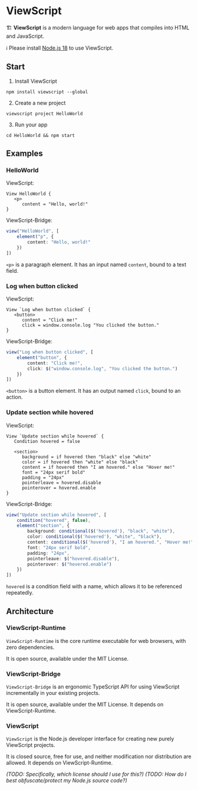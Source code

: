 # ViewScript

🏗️ **ViewScript** is a modern language for web apps that compiles into HTML and JavaScript.

ℹ️ Please install [Node.js 18](https://nodejs.org) to use ViewScript.

## Start

1. Install ViewScript

```
npm install viewscript --global
```

2. Create a new project

```
viewscript project HelloWorld
```

3. Run your app

```
cd HelloWorld && npm start
```

## Examples

### HelloWorld

ViewScript:
```
View HelloWorld {
   <p>
      content = "Hello, world!"
}
```

ViewScript-Bridge:
```ts
view("HelloWorld", [
    element("p", {
        content: "Hello, world!"
    })
])
```

`<p>` is a paragraph element. It has an input named `content`, bound to a text field.

### Log when button clicked

ViewScript:
```
View `Log when button clicked` {
   <button>
      content = "Click me!"
      click = window.console.log "You clicked the button."
}
```

ViewScript-Bridge:
```ts
view("Log when button clicked", [
    element("button", {
        content: "Click me!",
        click: $("window.console.log", "You clicked the button.")
    })
])
```

`<button>` is a button element. It has an output named `click`, bound to an action.

### Update section while hovered

ViewScript:
```
View `Update section while hovered` {
   Condition hovered = false

   <section>
      background = if hovered then "black" else "white"
      color = if hovered then "white" else "black"
      content = if hovered then "I am hovered." else "Hover me!"
      font = "24px serif bold"
      padding = "24px"
      pointerleave = hovered.disable
      pointerover = hovered.enable
}
```

ViewScript-Bridge:
```ts
view("Update section while hovered", [
    condition("hovered", false),
    element("section", {
        background: conditional($('hovered'), "black", "white"),
        color: conditional($('hovered'), "white", "black"),
        content: conditional($('hovered'), "I am hovered.", "Hover me!"),
        font: "24px serif bold",
        padding: "24px",
        pointerleave: $("hovered.disable"),
        pointerover: $("hovered.enable")
    })
])
```

`hovered` is a condition field with a name, which allows it to be referenced repeatedly.

## Architecture

### ViewScript-Runtime

`ViewScript-Runtime` is the core runtime executable for web browsers, with zero dependencies.

It is open source, available under the MIT License.

### ViewScript-Bridge

`ViewScript-Bridge` is an ergonomic TypeScript API for using ViewScript incrementally in your existing projects.

It is open source, available under the MIT License. It depends on ViewScript-Runtime.

### ViewScript

`ViewScript` is the Node.js developer interface for creating new purely ViewScript projects.

It is closed source, free for use, and neither modification nor distribution are allowed. It depends on ViewScript-Runtime.

_(TODO: Specifically, which license should I use for this?)_
_(TODO: How do I best obfuscate/protect my Node.js source code?)_
